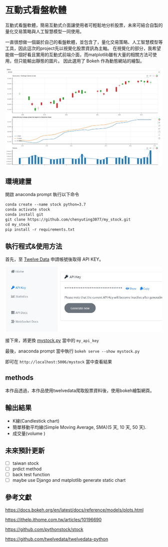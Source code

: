 # 互動式看盤軟體

  互動式看盤軟體，簡易互動式介面讓使用者可輕鬆地分析股票，未來可結合自製的量化交易策略與人工智慧模型一同使用。
  
  一直很想做一個屬於自己的看盤軟體，並包含了，量化交易策略、人工智慧模型等工具，因此這次的project先以視覺化股票資訊為主軸。
  在視覺化的部分，我希望能做一個好看且實用的互動式前端介面，而matplotlib雖有大量的相關方法可使用，但只能輸出靜態的圖片。
  因此選用了 Bokeh 作為動態網站的繪製。
  
  <p align="center">
    <img width=800 src="img/demo.jpg" alt="demo">
  </p>

## 環境建置
  
  開啟 anaconda prompt 執行以下命令
    
    conda create --name stock python=3.7
    conda activate stock
    conda install git
    git clone https://github.com/chenyuting3077/my_stock.git
    cd my_stock
    pip install -r requirements.txt
    
    
## 執行程式&使用方法
  
  首先，至 [Twelve Data](https://twelvedata.com) 申請帳號後取得 API KEY。
  
  <p align="center">
    <img width=500 src="img/api_request.jpg" alt="demo">
  </p>
  
  接下來，將更換 [mystock.py](mystock.py) 當中的 `my_api_key`
  
  最後，anaconda prompt 當中執行 `bokeh serve --show mystock.py`
  
  即可在 `http://localhost:5006/mystock` 當中查看結果
  
## methods

  本作品透過，本作品使用twelvedata爬取股票資料後，使用bokeh繪製網頁。
  

## 輸出結果

* K線(Candlestick chart)
* 簡單移動平均線(Simple Moving Average, SMA)(5 天, 10 天, 50 天).
* 成交量(volume )

## 未來預計更新

- [ ] taiwan stock
- [ ] prdict method
- [ ] back test function
- [ ] maybe use Django and matplotlib generate static chart

## 參考文獻

  https://docs.bokeh.org/en/latest/docs/reference/models/plots.html

  https://ithelp.ithome.com.tw/articles/10196690

  https://github.com/pythonstock/stock

  https://github.com/twelvedata/twelvedata-python
